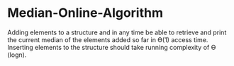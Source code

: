 # Median-Online-Algorithm

Adding elements to a structure and in any time be able to retrieve and print the current median of the elements added so far in ϴ(1) access time. Inserting elements to the structure should take running complexity of ϴ (logn).
